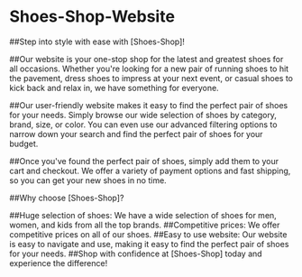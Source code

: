 # Shoes-Shop-Website
##Step into style with ease with [Shoes-Shop]!

##Our website is your one-stop shop for the latest and greatest shoes for all occasions. Whether you're looking for a new pair of running shoes to hit the pavement, dress shoes to impress at your next event, or casual shoes to kick back and relax in, we have something for everyone.

##Our user-friendly website makes it easy to find the perfect pair of shoes for your needs. Simply browse our wide selection of shoes by category, brand, size, or color. You can even use our advanced filtering options to narrow down your search and find the perfect pair of shoes for your budget.

##Once you've found the perfect pair of shoes, simply add them to your cart and checkout. We offer a variety of payment options and fast shipping, so you can get your new shoes in no time.

##Why choose [Shoes-Shop]?

##Huge selection of shoes: We have a wide selection of shoes for men, women, and kids from all the top brands.
##Competitive prices: We offer competitive prices on all of our shoes.
##Easy to use website: Our website is easy to navigate and use, making it easy to find the perfect pair of shoes for your needs.
##Shop with confidence at [Shoes-Shop] today and experience the difference!
